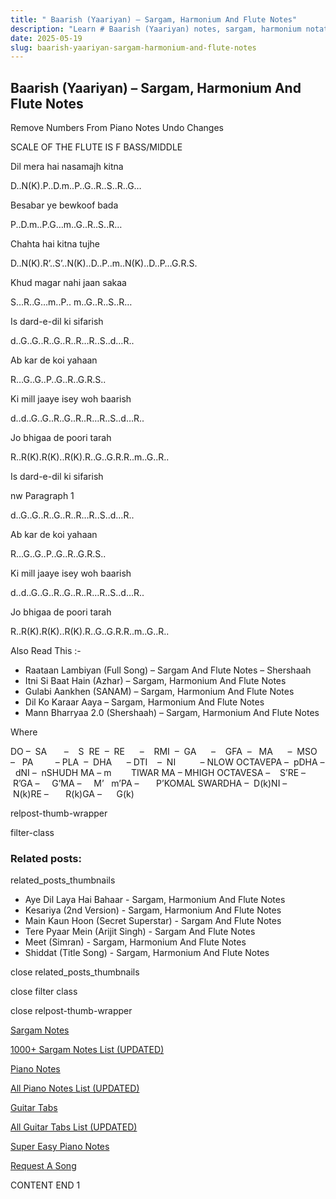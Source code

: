 ```yaml
---
title: " Baarish (Yaariyan) – Sargam, Harmonium And Flute Notes"
description: "Learn # Baarish (Yaariyan) notes, sargam, harmonium notations and flute notes. Easy step-by-step tutorial for beginners."
date: 2025-05-19
slug: baarish-yaariyan-sargam-harmonium-and-flute-notes
---
```


## Baarish (Yaariyan) – Sargam, Harmonium And Flute Notes

Remove Numbers From Piano Notes
Undo Changes

SCALE OF THE FLUTE IS F BASS/MIDDLE

Dil mera hai nasamajh kitna

D..N(K).P..D.m..P..G..R..S..R..G…

Besabar ye bewkoof bada

P..D.m..P.G…m..G..R..S..R…

Chahta hai kitna tujhe

D..N(K).R’..S’..N(K)..D..P..m..N(K)..D..P…G.R.S.

Khud magar nahi jaan sakaa

S…R..G…m..P.. m..G..R..S..R…

Is dard-e-dil ki sifarish

d..G..G..R..G..R..R…R..S..d…R..

Ab kar de koi yahaan

R…G..G..P..G..R..G.R.S..

Ki mill jaaye isey woh baarish

d..d..G..G..R..G..R..R…R..S..d…R..

Jo bhigaa de poori tarah

R..R(K).R(K)..R(K).R..G..G.R.R..m..G..R..

Is dard-e-dil ki sifarish

nw Paragraph 1

d..G..G..R..G..R..R…R..S..d…R..

Ab kar de koi yahaan

R…G..G..P..G..R..G.R.S..

Ki mill jaaye isey woh baarish

d..d..G..G..R..G..R..R…R..S..d…R..

Jo bhigaa de poori tarah

R..R(K).R(K)..R(K).R..G..G.R.R..m..G..R..

Also Read This :-

- Raataan Lambiyan (Full Song) – Sargam And Flute Notes – Shershaah
- Itni Si Baat Hain (Azhar) – Sargam, Harmonium And Flute Notes
- Gulabi Aankhen (SANAM) – Sargam, Harmonium And Flute Notes
- Dil Ko Karaar Aaya – Sargam, Harmonium And Flute Notes
- Mann Bharryaa 2.0 (Shershaah) – Sargam, Harmonium And Flute Notes

Where

DO –  SA       –    S  RE  –  RE      –    RMI  –  GA      –    GFA  –   MA      –  MSO  –   PA         – PLA  –  DHA      – DTI    –  NI          – NLOW OCTAVEPA –  pDHA –  dNI –  nSHUDH MA – m        TIWAR MA – MHIGH OCTAVESA –    S’RE –     R’GA –     G’MA –     M’   m’PA –       P’KOMAL SWARDHA –  D(k)NI –       N(k)RE –       R(k)GA –      G(k)

relpost-thumb-wrapper

filter-class

### Related posts:

related_posts_thumbnails

- Aye Dil Laya Hai Bahaar - Sargam, Harmonium And Flute Notes
- Kesariya (2nd Version) - Sargam, Harmonium And Flute Notes
- Main Kaun Hoon (Secret Superstar) - Sargam And Flute Notes
- Tere Pyaar Mein (Arijit Singh) - Sargam And Flute Notes
- Meet (Simran) - Sargam, Harmonium And Flute Notes
- Shiddat (Title Song) - Sargam, Harmonium And Flute Notes

close related_posts_thumbnails

close filter class

close relpost-thumb-wrapper

[Sargam Notes](/sargam-notes.html)

[1000+ Sargam Notes List (UPDATED)](/all-songs-list-sargam-notes.html)

[Piano Notes](/piano-notes.html)

[All Piano Notes List (UPDATED)](/all-songs-list-piano-notes.html)

[Guitar Tabs](/guitar-tabs.html)

[All Guitar Tabs List (UPDATED)](/all-songs-list-guitar-tabs.html)

[Super Easy Piano Notes](https://studywall.in/)

[Request A Song](/request-a-song.html)

CONTENT END 1
